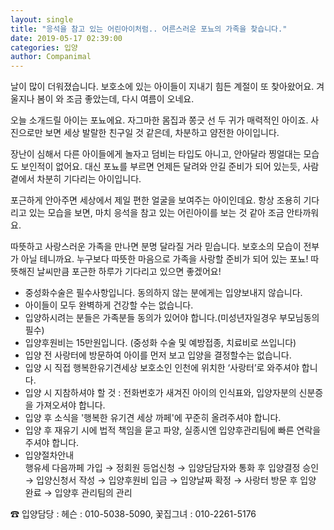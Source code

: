 ```yaml
---
layout: single
title: "응석을 참고 있는 어린아이처럼.. 어른스러운 포뇨의 가족을 찾습니다."
date: 2019-05-17 02:39:00
categories: 입양
author: Companimal
---
```


날이 많이 더워졌습니다. 보호소에 있는 아이들이 지내기 힘든 계절이 또 찾아왔어요. 겨울지나 봄이 와 조금 좋았는데, 다시 여름이 오네요.

오늘 소개드릴 아이는 포뇨에요. 자그마한 몸집과 쫑긋 선 두 귀가 매력적인 아이죠. 사진으로만 보면 세상 발랄한 친구일 것 같은데, 차분하고 얌전한 아이입니다.

장난이 심해서 다른 아이들에게 놀자고 덤비는 타입도 아니고, 안아달라 찡얼대는 모습도 보인적이 없어요. 대신 포뇨를 부르면 언제든 달려와 안길 준비가 되어 있는듯, 사람 곁에서 차분히 기다리는 아이입니다.

포근하게 안아주면 세상에서 제일 편한 얼굴을 보여주는 아이인데요. 항상 조용히 기다리고 있는 모습을 보면, 마치 응석을 참고 있는 어린아이를 보는 것 같아 조금 안타까워요.

따뜻하고 사랑스러운 가족을 만나면 분명 달라질 거라 믿습니다. 보호소의 모습이 전부가 아닐 테니까요. 누구보다 따뜻한 마음으로 가족을 사랑할 준비가 되어 있는 포뇨! 따뜻해진 날씨만큼 포근한 하루가 기다리고 있으면 좋겠어요!

- 중성화수술은 필수사항입니다. 동의하지 않는 분에게는 입양보내지 않습니다.
- 아이들이 모두 완벽하게 건강할 수는 없습니다.
- 입양하시려는 분들은 가족분들 동의가 있어야 합니다.(미성년자일경우 부모님동의 필수)
- 입양후원비는 15만원입니다. (중성화 수술 및 예방접종, 치료비로 쓰입니다)
- 입양 전 사랑터에 방문하여 아이를 먼저 보고 입양을 결정할수는 없습니다.
- 입양 시 직접 행복한유기견세상 보호소인 인천에 위치한 ‘사랑터’로 와주셔야 합니다.
- 입양 시 지참하셔야 할 것 : 전화번호가 새겨진 아이의 인식표와, 입양자분의 신분증을 가져오셔야 합니다.
- 입양 후 소식을 '행복한 유기견 세상 까페'에 꾸준히 올려주셔야 합니다.
- 입양 후 재유기 시에 법적 책임을 묻고 파양, 실종시엔 입양후관리팀에 빠른 연락을 주셔야 합니다.
- 입양절차안내  
   행유세 다음까페 가입 → 정회원 등업신청 → 입양담담자와 통화 후 입양결정 승인 → 입양신청서 작성 → 입양후원비 입금 → 입양날짜 확정 → 사랑터 방문 후 입양 완료 → 입양후 관리팀의 관리

☎ 입양담당 : 헤슨 : 010-5038-5090, 꽃집그녀 : 010-2261-5176
